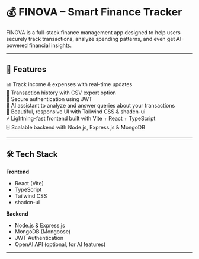 # 💰 FINOVA – Smart Finance Tracker  

FINOVA is a full-stack finance management app designed to help users securely track transactions, analyze spending patterns, and even get AI-powered financial insights.  

---

## 🚀 Features  
 📊 Track income & expenses with real-time updates  
 🧾 Transaction history with CSV export option  
 🔑 Secure authentication using JWT  
 🤖 AI assistant to analyze and answer queries about your transactions  
 🎨 Beautiful, responsive UI with Tailwind CSS & shadcn-ui  
 ⚡ Lightning-fast frontend built with Vite + React + TypeScript  
 🗄️ Scalable backend with Node.js, Express.js & MongoDB  

---

## 🛠️ Tech Stack  

**Frontend**  
- React (Vite)  
- TypeScript  
- Tailwind CSS  
- shadcn-ui  

**Backend**  
- Node.js & Express.js  
- MongoDB (Mongoose)  
- JWT Authentication  
- OpenAI API (optional, for AI features)  

---